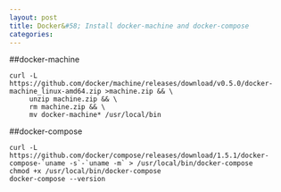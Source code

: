 ```yaml
---
layout: post
title: Docker&#58; Install docker-machine and docker-compose
categories: 
---
```


##docker-machine

    curl -L https://github.com/docker/machine/releases/download/v0.5.0/docker-machine_linux-amd64.zip >machine.zip && \
         unzip machine.zip && \
         rm machine.zip && \
         mv docker-machine* /usr/local/bin

##docker-compose

    curl -L https://github.com/docker/compose/releases/download/1.5.1/docker-compose-`uname -s`-`uname -m` > /usr/local/bin/docker-compose
    chmod +x /usr/local/bin/docker-compose
    docker-compose --version

